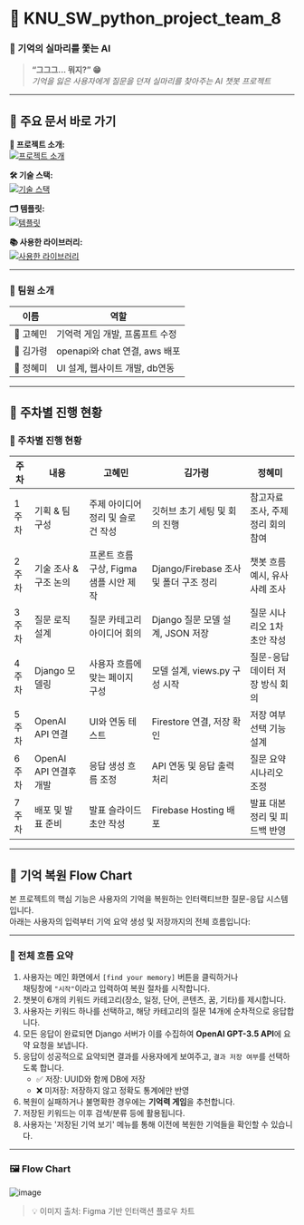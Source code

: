 # 📢 KNU_SW_python_project_team_8

### 🌸 기억의 실마리를 쫓는 AI  
> **“그그그... 뭐지?” 😁**  
> _기억을 잃은 사용자에게 질문을 던져 실마리를 찾아주는 AI 챗봇 프로젝트_

---


## 🔗 주요 문서 바로 가기

**📘 프로젝트 소개:**  
[![프로젝트 소개](https://img.shields.io/badge/프로젝트_소개-success?style=for-the-badge)](explanation/README.md)

**🛠️ 기술 스택:**  
[![기술 스택](https://img.shields.io/badge/기술_스택-success?style=for-the-badge)](StackTech/README.md)

**🗂️ 템플릿:**  
[![템플릿](https://img.shields.io/badge/템플릿-success?style=for-the-badge)](Template/README.md)

**📚 사용한 라이브러리:**  
[![사용한 라이브러리](https://img.shields.io/badge/사용한_라이브러리-success?style=for-the-badge)](UsedLibraries/README.md)


---

### 👥 팀원 소개

| 이름  | 역할 |
|------|------|
| 👾 고혜민 |  기억력 게임 개발,  프롬프트 수정  |
| 👾 김가령 |  openapi와 chat 연결, aws 배포 |
| 👾 정혜미 | UI 설계, 웹사이트 개발, db연동 |

---

## 📅 주차별 진행 현황

### 📅 주차별 진행 현황

| 주차   | 내용                  | 고혜민                           | 김가령                           | 정혜미                           |
|--------|-----------------------|----------------------------------|----------------------------------|----------------------------------|
| 1주차 | 기획 & 팀 구성        | 주제 아이디어 정리 및 슬로건 작성 | 깃허브 초기 세팅 및 회의 진행     | 참고자료 조사, 주제 정리 회의 참여 |
| 2주차 | 기술 조사 & 구조 논의 | 프론트 흐름 구상, Figma 샘플 시안 제작 | Django/Firebase 조사 및 폴더 구조 정리 | 챗봇 흐름 예시, 유사 사례 조사 |
| 3주차 | 질문 로직 설계        | 질문 카테고리 아이디어 회의       | Django 질문 모델 설계, JSON 저장 | 질문 시나리오 1차 초안 작성     |
| 4주차 | Django 모델링         | 사용자 흐름에 맞는 페이지 구성    | 모델 설계, views.py 구성 시작     | 질문-응답 데이터 저장 방식 회의 |
| 5주차 | OpenAI API 연결       | UI와 연동 테스트                 | Firestore 연결, 저장 확인         | 저장 여부 선택 기능 설계       |
| 6주차 | OpenAI API 연결후 개발 | 응답 생성 흐름 조정             | API 연동 및 응답 출력 처리        | 질문 요약 시나리오 조정       |
| 7주차 | 배포 및 발표 준비     | 발표 슬라이드 초안 작성           | Firebase Hosting 배포             | 발표 대본 정리 및 피드백 반영 |

---
## 📂 기억 복원 Flow Chart

본 프로젝트의 핵심 기능은 사용자의 기억을 복원하는 인터랙티브한 질문-응답 시스템입니다.  
아래는 사용자의 입력부터 기억 요약 생성 및 저장까지의 전체 흐름입니다:

---

### 🔄 전체 흐름 요약

1. 사용자는 메인 화면에서 `[find your memory]` 버튼을 클릭하거나  
   채팅창에 `"시작"`이라고 입력하여 복원 절차를 시작합니다.
2. 챗봇이 6개의 키워드 카테고리(장소, 일정, 단어, 콘텐츠, 꿈, 기타)를 제시합니다.
3. 사용자는 키워드 하나를 선택하고, 해당 카테고리의 질문 14개에 순차적으로 응답합니다.
4. 모든 응답이 완료되면 Django 서버가 이를 수집하여 **OpenAI GPT-3.5 API**에 요약 요청을 보냅니다.
5. 응답이 성공적으로 요약되면 결과를 사용자에게 보여주고, `결과 저장 여부`를 선택하도록 합니다.
   - ✅ 저장: UUID와 함께 DB에 저장
   - ❌ 미저장: 저장하지 않고 정확도 통계에만 반영
6. 복원이 실패하거나 불명확한 경우에는 **기억력 게임**을 추천합니다.
7. 저장된 키워드는 이후 검색/분류 등에 활용됩니다.
8. 사용자는 '저장된 기억 보기' 메뉴를 통해 이전에 복원한 기억들을 확인할 수 있습니다.

---

### 🖼️ Flow Chart

![image](https://github.com/user-attachments/assets/02a47d36-1560-4b5a-9730-ccf6832ab8bf)


> 💡 이미지 출처: Figma 기반 인터랙션 플로우 차트


